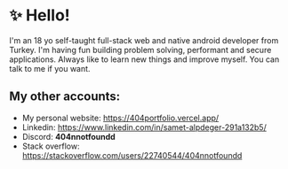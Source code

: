 
# ✨ Hello!

I'm an 18 yo self-taught full-stack web and native android developer from Turkey. I'm having fun building problem solving, performant and secure applications. Always like to learn new things and improve myself. You can talk to me if you want.

## My other accounts:

- My personal website: https://404portfolio.vercel.app/
- Linkedin: https://www.linkedin.com/in/samet-alpdeger-291a132b5/
- Discord: **404nnotfoundd**
- Stack overflow: https://stackoverflow.com/users/22740544/404nnotfoundd
